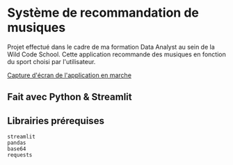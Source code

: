 # Système de recommandation de musiques

Projet effectué dans le cadre de ma formation Data Analyst au sein de la Wild Code School.
Cette application recommande des musiques en fonction du sport choisi par l'utilisateur.

[Capture d'écran de l'application en marche](https://github.com/000molly/protojam/blob/main/screenshot_app.png)


## Fait avec Python & Streamlit

## Librairies prérequises
```
streamlit
pandas
base64
requests
```
